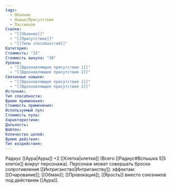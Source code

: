 ```yaml
---
tags:
  - Обаяние
  - Навык/Присутствие
  - Пассивная
Ссылки:
  - "[[Обаяние]]"
  - "[[Присутствие]]"
  - "[[Типы способностей]]"
Категория: 
Стоимость: "15"
Стоимость выкупа: "30"
Уровни:
  - "[[Вдохновляющее присутствие 1]]"
  - "[[Вдохновляющее присутствие 2]]"
Связанные навыки:
  - "[[Вдохновляющее присутствие 1]]"
  - "[[Вдохновляющее присутствие 2]]"
Источник:
Тип способности:
Время применения:
Стоимость применения:
Используемый пул:
Стоимость пула:
Характеристики:
Дальность:
Шаблон:
Количество целей:
Время действия:
Тип воздействия:
---
```

Радиус [[Аура|Ауры]] +2 [[Клетка|клетки]] (Всего [[Радиус#Вспышка 5|5 клеток]] вокруг персонажа). Персонаж может совершать броски сопротивления [[Интриганство|Интриганству]]: эффектам: [[Очарование]]; [[Обман]]; [[Провокация]]; [[Ярость]] вместо союзников под действием [[Аура]].  